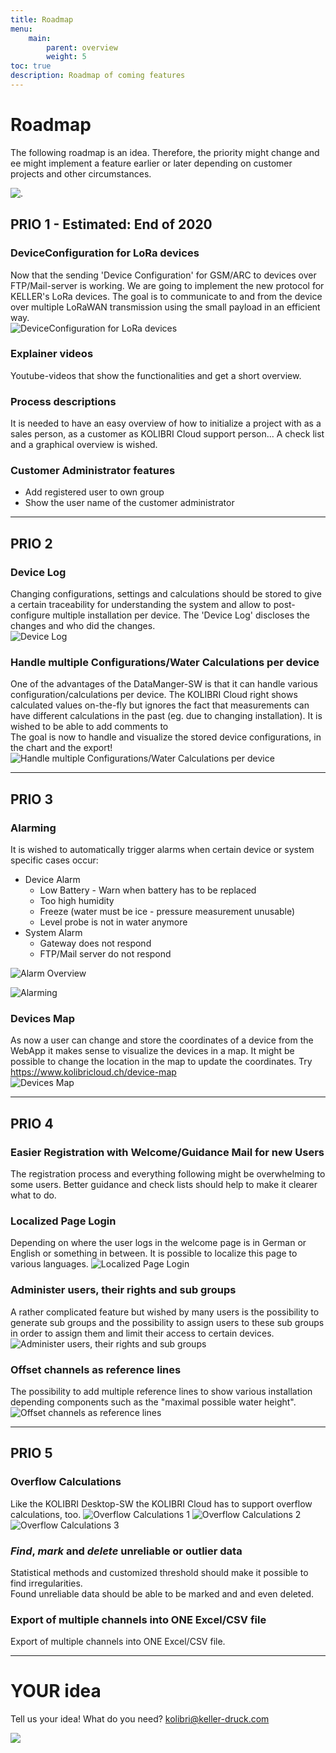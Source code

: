 ```yaml
---
title: Roadmap
menu:
    main:
        parent: overview
        weight: 5
toc: true
description: Roadmap of coming features
---
```

# Roadmap
The following roadmap is an idea. Therefore, the priority might change and ee might implement a feature earlier or later depending on customer projects and other circumstances.  

![.](../../img/roadmap/void.jpg)  


## PRIO 1 - Estimated: End of 2020

### DeviceConfiguration for LoRa devices
Now that the sending 'Device Configuration' for GSM/ARC to devices over FTP/Mail-server is working. We are going to implement the new protocol for KELLER's LoRa devices. The goal is to communicate to and from the device over multiple LoRaWAN transmission using the small payload in an efficient way.  
![DeviceConfiguration for LoRa devices](../../img/roadmap/DeviceConfigurationsLoRa.png)  

### Explainer videos
Youtube-videos that show the functionalities and get a short overview. 

### Process descriptions
It is needed to have an easy overview of how to initialize a project with as a sales person, as a customer as KOLIBRI Cloud support person...
A check list and a graphical overview is wished.  

### Customer Administrator features
- Add registered user to own group
- Show the user name of the customer administrator

----
## PRIO 2

### Device Log  
Changing configurations, settings and calculations should be stored to give a certain traceability for understanding the system and allow to post-configure multiple installation per device. The 'Device Log' discloses the changes and who did the changes.  
![Device Log](../../img/roadmap/DeviceLog.png)  

### Handle multiple Configurations/Water Calculations per device
One of the advantages of the DataManger-SW is that it can handle various configuration/calculations per device. The KOLIBRI Cloud right shows calculated values on-the-fly but ignores the fact that measurements can have different calculations in the past (eg. due to changing installation). It is wished to be able to add comments to  
The goal is now to handle and visualize the stored device configurations, in the chart and the export!  ![Handle multiple Configurations/Water Calculations per device](../../img/roadmap/MultipleWaterLevelsOnOneChart.png)  


----
## PRIO 3

### Alarming
It is wished to automatically trigger alarms when certain device or system specific cases occur:  
* Device Alarm  
  * Low Battery - Warn when battery has to be replaced  
  * Too high humidity  
  * Freeze (water must be ice - pressure measurement unusable)  
  * Level probe is not in water anymore  
* System Alarm  
  * Gateway does not respond  
  * FTP/Mail server do not respond  

![Alarm Overview](../../img/roadmap/AlarmOverview.png)   
  
![Alarming](../../img/roadmap/SystemDeviceAlarms.png)  


### Devices Map
As now a user can change and store the coordinates of a device from the WebApp it makes sense to visualize the devices in a map. It might be possible to change the location in the map to update the coordinates.  Try https://www.kolibricloud.ch/device-map  
![Devices Map](../../img/roadmap/DevicesMap.png)  

----
## PRIO 4
### Easier Registration with Welcome/Guidance Mail for new Users
The registration process and everything following might be overwhelming to some users. Better guidance and check lists should help to make it clearer what to do.  

### Localized Page Login
Depending on where the user logs in the welcome page is in German or English or something in between. It is possible to localize this page to various languages.
![Localized Page Login](../../img/roadmap/LoginPageLocalized.png)  

### Administer users, their rights and sub groups
A rather complicated feature but wished by many users is the possibility to generate sub groups and the possibility to assign users to these sub groups in order to assign them and limit their access to certain devices.  
![Administer users, their rights and sub groups](../../img/roadmap/AdminUsers.png)  

### Offset channels as reference lines
The possibility to add multiple reference lines to show various installation depending components such as the "maximal possible water height".  
![Offset channels as reference lines](../../img/roadmap/AddReferenceLines.png)  

----
## PRIO 5
### Overflow Calculations
Like the KOLIBRI Desktop-SW the KOLIBRI Cloud has to support overflow calculations, too.
![Overflow Calculations 1](../../img/roadmap/Poleni.png)  ![Overflow Calculations 2](../../img/roadmap/Thomson.png)  ![Overflow Calculations 3](../../img/roadmap/Venturi.png)  


### *Find*, *mark* and *delete* unreliable or outlier data
Statistical methods and customized threshold should make it possible to find irregularities.  
Found unreliable data should be able to be marked and and even deleted.


### Export of multiple channels into ONE Excel/CSV file
Export of multiple channels into ONE Excel/CSV file.


----
# YOUR idea
Tell us your idea! What do you need?
<kolibri@keller-druck.com>  

<a href="http://www.keller-druck2.ch/swupdate/KOLIBRI/Roadmap/" rel="roadmap">![](../../img/logo.png)</a>